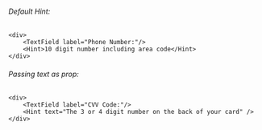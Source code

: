 ###### Default Hint:
    <div>
        <TextField label="Phone Number:"/>
        <Hint>10 digit number including area code</Hint>
    </div>

###### Passing text as prop:
    <div>
        <TextField label="CVV Code:"/>
	    <Hint text="The 3 or 4 digit number on the back of your card" />
    </div>


